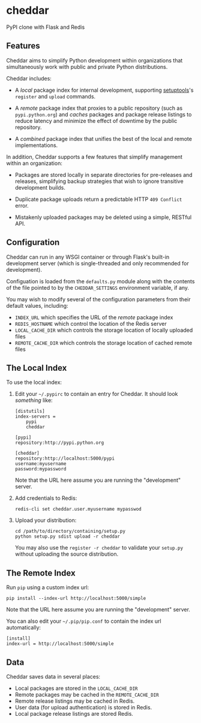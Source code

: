 # cheddar

PyPI clone with Flask and Redis

## Features

Cheddar aims to simplify Python development within organizations that simultaneously work
with public and private Python distributions.

Cheddar includes:

 -  A *local* package index for internal development, supporting [setuptools][setuptools]'s
    `register` and `upload` commands.
    
 -  A *remote* package index that proxies to a public repository (such as `pypi.python.org`)
    and *caches* packages and package release listings to reduce latency and minimize the effect
    of downtime by the public repository.
    
 -  A *combined* package index that unifies the best of the local and remote implementations.
 
In addition, Cheddar supports a few features that simplify management within an organization:

 -  Packages are stored locally in separate directories for pre-releases and releases, simplifying
    backup strategies that wish to ignore transitive development builds.
    
 -  Duplicate package uploads return a predictable HTTP `409 Conflict` error.

 -  Mistakenly uploaded packages may be deleted using a simple, RESTful API.

 [setuptools]: http://pythonhosted.org/setuptools/

## Configuration

Cheddar can run in any WSGI container or through Flask's built-in development server (which is
single-threaded and only recommended for development).

Configuation is loaded from the `defaults.py` module along with the contents of the file pointed
to by the `CHEDDAR_SETTINGS` environment variable, if any.

You may wish to modify several of the configuration parameters from their default values, including:

 -  `INDEX_URL` which specifies the URL of the *remote* package index
 -  `REDIS_HOSTNAME` which control the location of the Redis server
 -  `LOCAL_CACHE_DIR` which controls the storage location of locally uploaded files
 -  `REMOTE_CACHE_DIR` which controls the storage location of cached remote files

## The Local Index

To use the local index:

 1. Edit your `~/.pypirc` to contain an entry for Cheddar. It should look _something_ like:

        [distutils]
        index-servers =
            pypi
            cheddar
        
        [pypi]
        repository:http://pypi.python.org
        
        [cheddar]
        repository:http://localhost:5000/pypi
        username:myusername
        password:mypassword

    Note that the URL here assume you are running the "development" server.

 2. Add credentials to Redis:
 
        redis-cli set cheddar.user.myusername mypasswod
        
 3. Upload your distribution:
 
        cd /path/to/directory/containing/setup.py
        python setup.py sdist upload -r cheddar

    You may also use the `register -r cheddar` to validate your `setup.py` without
    uploading the source distribution.

## The Remote Index

Run `pip` using a custom index url:

    pip install --index-url http://localhost:5000/simple
    
Note that the URL here assume you are running the "development" server.

You can also edit your `~/.pip/pip.conf` to contain the index url automatically:

    [install]
    index-url = http://localhost:5000/simple

## Data

Cheddar saves data in several places:

 -  Local packages are stored in the `LOCAL_CACHE_DIR`
 -  Remote packages may be cached in the `REMOTE_CACHE_DIR`
 -  Remote release listings may be cached in Redis.
 -  User data (for upload authentication) is stored in Redis.
 -  Local package release listings are stored Redis.
